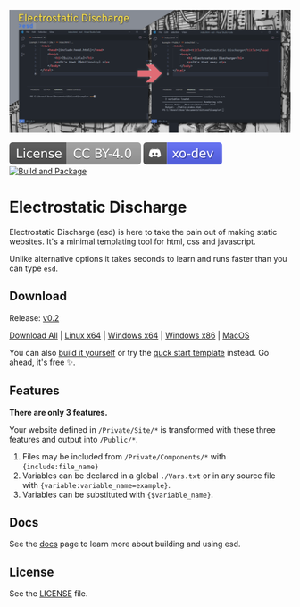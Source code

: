![](Docs/Example.png)

[![License: CC BY 4.0](</Docs/License CC BY-4.0.svg>)](LICENSE.md)   [![Join Discord](/Docs/discord.svg)](https://discord.gg/6J2DQNPQjP) [![Build and Package](https://github.com/xoorath/esd/actions/workflows/cmake.yml/badge.svg)](https://github.com/xoorath/esd/actions/workflows/cmake.yml)

# Electrostatic Discharge

Electrostatic Discharge (esd) is here to take the pain out of making static websites. It's a minimal templating tool for html, css and javascript.

Unlike alternative options it takes seconds to learn and runs faster than you can type `esd`.

## Download

Release: [v0.2](https://github.com/xoorath/esd/releases/tag/v0.2)

[Download All](https://github.com/xoorath/esd/releases/download/v0.2/ESD.v0.2.zip) | [Linux x64](https://github.com/xoorath/esd/releases/download/v0.2/ESD.v0.2.Linux.zip) | [Windows x64](https://github.com/xoorath/esd/releases/download/v0.2/ESD.v0.2.Win64.zip) | [Windows x86](https://github.com/xoorath/esd/releases/download/v0.2/ESD.v0.2.Win32.zip) | [MacOS](https://github.com/xoorath/esd/releases/download/v0.2/ESD.v0.2.MacOS.zip)

 You can also [build it yourself](Docs/Build.md) or try the [quck start template](https://github.com/xoorath/esd-template/generate) instead. Go ahead, it's free ✨.

## Features

**There are only 3 features.**

Your website defined in `/Private/Site/*` is transformed with these three features and output into `/Public/*`.

1. Files may be included from `/Private/Components/*` with `{include:file_name}`
2. Variables can be declared in a global `./Vars.txt` or in any source file with `{variable:variable_name=example}`.
3. Variables can be substituted with `{$variable_name}`.


## Docs

See the [docs](/Docs/Readme.md) page to learn more about building and using esd.

## License

See the [LICENSE](LICENSE.md) file.
